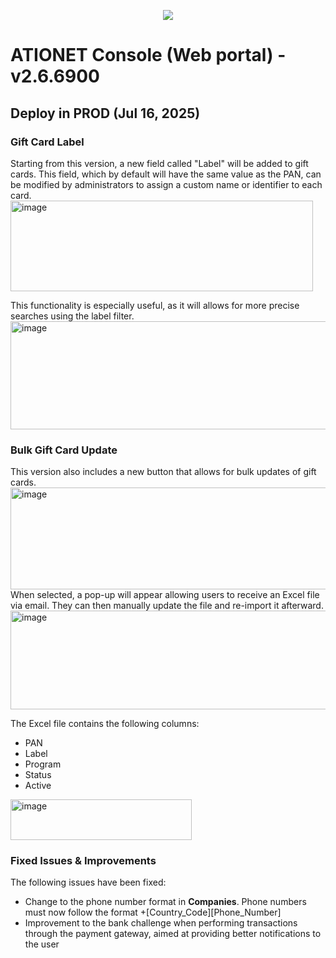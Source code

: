 <p align="center">
  <img src="https://github.com/Ationet/ationetdocs/raw/master/Content/Images/ATIOnetLogo_250x70.png" />
</p>

# ATIONET Console (Web portal) - v2.6.6900

## Deploy in PROD (Jul 16, 2025)


### Gift Card Label
Starting from this version, a new field called "Label" will be added to gift cards. This field, which by default will have the same value as the PAN, can be modified by administrators to assign a custom name or identifier to each card.
<br>
<img width="484" height="145" alt="image" src="https://github.com/user-attachments/assets/b92d5d27-45de-4c66-8ceb-edd905208a6d" />
<br>

This functionality is especially useful, as it will allows for more precise searches using the label filter.
<br>
<img width="766" height="173" alt="image" src="https://github.com/user-attachments/assets/9356cb66-f945-4bfd-9982-00a56cf0de1b" />

### Bulk Gift Card Update
This version also includes a new button that allows for bulk updates of gift cards.
<br>
<img width="779" height="163" alt="image" src="https://github.com/user-attachments/assets/5d8bcdba-4e20-4de8-973b-b9231a5e2f8f" />
<br>
When selected, a pop-up will appear allowing users to receive an Excel file via email. They can then manually update the file and re-import it afterward.
<br>
<img width="536" height="158" alt="image" src="https://github.com/user-attachments/assets/18fbd0e5-538b-4a2f-9a42-185bc1f93d03" />
<br>

The Excel file contains the following columns:
- PAN
- Label
- Program
- Status
- Active
<img width="290" height="65" alt="image" src="https://github.com/user-attachments/assets/86efee51-fbd8-44e5-a54a-08cb13910453" />

### Fixed Issues & Improvements
The following issues have been fixed:
- Change to the phone number format in **Companies**. Phone numbers must now follow the format +[Country_Code][Phone_Number]
- Improvement to the bank challenge when performing transactions through the payment gateway, aimed at providing better notifications to the user
